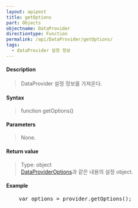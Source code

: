 ```yaml
---
layout: apipost
title: getOptions
part: Objects
objectname: DataProvider
directiontype: Function
permalink: /api/DataProvider/getOptions/
tags:
  - dataProvider 설정 정보
---
```



#### Description

> DataProvider 설정 정보를 가져온다.

#### Syntax

> function getOptions()  

#### Parameters

> None.

#### Return value

> Type: object  
> [DataProviderOptions](/api/types/DataProviderOptions)과 같은 내용의 설정 object.  

#### Example

<pre class="prettyprint">
    var options = provider.getOptions();
</pre>

